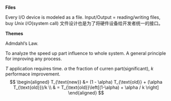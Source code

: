 **Files**

Every I/O device is modeled as a file. Input/Output = reading/writing files, buy *Unix I/O*(system call) 文件设计也是为了将硬件设备给开发者统一的接口。

**Themes**

Admdahl’s Law. 

To analyze the speed up part influence to whole system. A general principle for improving any process.

 $T$ application requires time. $\alpha$ the fraction of curren part(significant), $k$ performace improvement.
$$
\begin{aligned}
T_{\text{new}} &= (1 - \alpha) T_{\text{old}} + (\alpha T_{\text{old}})/k \\
& = T_{\text{old}}\left[(1-\alpha) + \alpha / k \right]
\end{aligned}
$$
